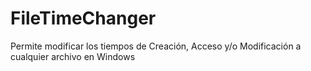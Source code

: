 # FileTimeChanger
 Permite modificar los tiempos de Creación, Acceso y/o Modificación a cualquier archivo en Windows
